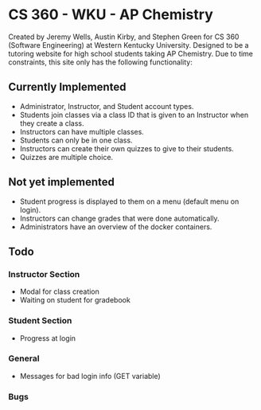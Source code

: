 # CS 360 - WKU - AP Chemistry
Created by Jeremy Wells, Austin Kirby, and Stephen Green for CS 360 (Software Engineering) at Western Kentucky University. Designed to be a tutoring website for high school students taking AP Chemistry. Due to time constraints, this site only has the following functionality:
## Currently Implemented
* Administrator, Instructor, and Student account types.
* Students join classes via a class ID that is given to an Instructor when they create a class.
* Instructors can have multiple classes.
* Students can only be in one class.
* Instructors can create their own quizzes to give to their students.
* Quizzes are multiple choice.

## Not yet implemented
* Student progress is displayed to them on a menu (default menu on login).
* Instructors can change grades that were done automatically.
* Administrators have an overview of the docker containers.

## Todo
### Instructor Section
* Modal for class creation
* Waiting on student for gradebook

### Student Section
* Progress at login

### General
* Messages for bad login info (GET variable)

### Bugs
